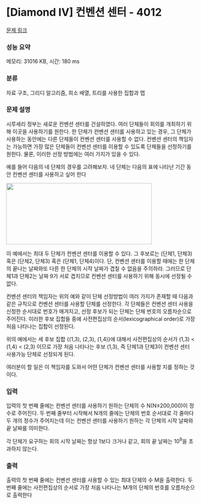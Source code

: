 # [Diamond IV] 컨벤션 센터 - 4012 

[문제 링크](https://www.acmicpc.net/problem/4012) 

### 성능 요약

메모리: 31016 KB, 시간: 180 ms

### 분류

자료 구조, 그리디 알고리즘, 희소 배열, 트리를 사용한 집합과 맵

### 문제 설명

<p>
	시루세리 정부는 새로운 컨벤션 센터를 건설하였다. 여러 단체들이 회의를 개최하기 위해 이곳을 사용하기를 원한다. 한 단체가 컨벤션 센터를 사용하고 있는 경우, 그 단체가 사용하는 동안에는 다른 단체들이 컨벤션 센터를 사용할 수 없다. 컨벤션 센터의 책임자는 가능하면 가장 많은 단체들이 컨벤션 센터를 이용할 수 있도록 단체들을 선정하기를 원한다. 물론, 이러한 선정 방법에는 여러 가지가 있을 수 있다. </p>

<p>
	예를 들어 다음의 네 단체의 경우를 고려해보자. 네 단체는 다음의 표에 나타난 기간 동안 컨벤션 센터를 사용하고 싶어 한다</p>

<p>
	<img alt="" src="https://www.acmicpc.net/upload/images/conv.png" style="width: 388px; height: 163px;"></p>

<p>
	이 예에서는 최대 두 단체가 컨벤션 센터를 이용할 수 있다. 그 후보로는 (단체1, 단체3) 혹은 (단체2, 단체3) 혹은 (단체1, 단체4)이다. 단, 컨벤션 센터를 이용할 때에는 한 단체의 끝나는 날짜와또 다른 한 단체의 시작 날짜가 겹칠 수 없음을 주의하라. 그러므로 단체1과 단체2는 날짜 9가 서로 겹치므로 컨벤션 센터를 사용하기 위해 동시에 선정될 수 없다. </p>

<p>
	컨벤션 센터의 책임자는 위의 예와 같이 단체 선정방법이 여러 가지가 존재할 때 다음과 같은 규칙으로 컨벤션 센터를 사용할 단체를 선정한다. 각 단체들은 컨벤션 센터 사용을 신청한 순서대로 번호가 매겨지고, 선정 후보가 되는 단체는 단체 번호의 오름차순으로 주어진다. 이러한 후보 집합들 중에 사전편집상의 순서(lexicographical order)로 가장 처음 나타나는 집합이 선정된다.</p>

<p>
	위의 예에서는 세 후보 집합 {(1,3), (2,3), (1,4)}에 대해서 사전편집상의 순서가 (1,3) < (1,4) < (2,3) 이므로 가장 처음 나타나는 후보 (1,3), 즉 단체1과 단체3이 컨벤션 센터 사용가능 단체로 선정되게 된다. </p>

<p>
	여러분이 할 일은 이 책임자를 도와서 어떤 단체가 컨벤션 센터를 사용할 지를 정하는 것이다.</p>

### 입력 

 <p>
	입력의 첫 번째 줄에는 컨벤션 센터를 사용하기 원하는 단체의 수 N(N≤200,000)이 정수로 주어진다. 두 번째 줄부터 시작해서 N개의 줄에는 단체의 번호 순서대로 각 줄마다 두 개의 정수가 주어지는데 이는 컨벤션 센터를 사용하기 원하는 각 단체의 시작 날짜와 끝 날짜를 의미한다. </p>
<p>
	각 단체가 요구하는 회의 시작 날짜는 항상 1보다 크거나 같고, 회의 끝 날짜는 10<sup>9</sup>을 초과하지 않는다. </p>

### 출력 

 <p>
	출력의 첫 번째 줄에는 컨벤션 센터를 사용할 수 있는 최대 단체의 수 M을 출력한다. 두 번째 줄에는 사전편집상의 순서로 가장 처음 나타나는 M개의 단체의 번호를 오름차순으로 출력한다</p>

